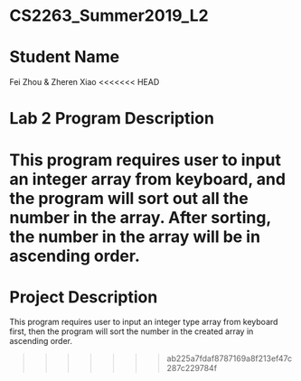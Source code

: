 # CS2263_Summer2019_L2
# Student Name
  Fei Zhou & Zheren Xiao
<<<<<<< HEAD
# Lab 2 Program Description
This program requires user to input an integer array from keyboard, 
and the program will sort out all the number in the array. 
After sorting, the number in the array will be in ascending order.
=======
# Project Description
This program requires user to input an integer type array from keyboard first,
then the program will sort the number in the created array in ascending order.
>>>>>>> ab225a7fdaf8787169a8f213ef47c287c229784f
